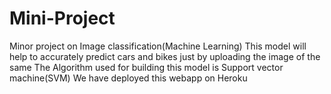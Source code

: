 # Mini-Project
Minor project on Image classification(Machine Learning)
This model will help to accurately predict cars and bikes just by uploading the image of the same
The Algorithm used for building this model is Support vector machine(SVM)
We have deployed this webapp on Heroku

